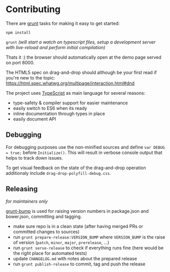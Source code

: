 
# Contributing

There are [grunt](http://gruntjs.com) tasks for making it easy to get started:

`npm install`

`grunt`
_(will start a watch on typescript files, setup a development server with live-reload and perform initial compilation)_

Thats it :) the browser should automatically open at the demo page served on port 8000.

The HTML5 spec on drag-and-drop should although be your first read if you're new to the topic:
https://html.spec.whatwg.org/multipage/interaction.html#dnd

The project uses [TypeScript](http://www.typescriptlang.org) as main language for several reasons:
* type-safety & compiler support for easier maintenance
* easily switch to ES6 when its ready
* inline documentation through types in place
* easily document API


## Debugging

For debugging purposes use the non-minified sources and define `var DEBUG = true;` before `Initialize()`.
This will result in verbose console output that helps to track down issues.

To get visual feedback on the state of the drag-and-drop operation additionaly include `drag-drop-polyfill-debug.css`.


## Releasing
_for maintainers only_

[grunt-bump](https://github.com/vojtajina/grunt-bump/tree/v0.7.0) is used for raising version numbers in package.json and bower.json, committing and tagging.

* make sure repo is in a clean state (after having merged PRs or committed changes to sources)
* run `grunt prepare-release:VERSION_BUMP` where `VERSION_BUMP` is the raise of version (`patch`, `minor`, `major`, `prerelease`, ...)
* run `grunt serve-release` to check if everything runs fine (here would be the right place for automated tests)
* update `CHANGELOG.md` with notes about the prepared release
* run `grunt publish-release` to commit, tag and push the release
